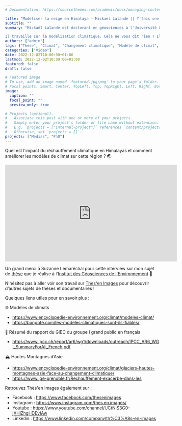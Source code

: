 ```yaml
---
# Documentation: https://sourcethemes.com/academic/docs/managing-content/

title: "Modéliser la neige en Himalaya - Mickaël Lalande || T'fais une thèse ?"
subtitle: ""
summary: "Mickaël Lalande est doctorant en géosciences à l'Université Grenoble Alpes.

Il travaille sur la modélisation climatique. Cela ne vous dit rien ? Il s'agit de diviser la planète en cubes et de calculer les variables climatiques pour faire des projections, facile !"
authors: ["admin"]
tags: ["Thèse", "Climat", "Changement climatique", "Modèle de climat", "Neige", "Montagne", "Himalaya", "HMA"]
categories: ["Video"]
date: 2022-12-02T10:00:00+01:00
lastmod: 2022-12-02T10:00:00+01:00
featured: false
draft: false

# Featured image
# To use, add an image named `featured.jpg/png` to your page's folder.
# Focal points: Smart, Center, TopLeft, Top, TopRight, Left, Right, BottomLeft, Bottom, BottomRight.
image:
  caption: ""
  focal_point: ""
  preview_only: true

# Projects (optional).
#   Associate this post with one or more of your projects.
#   Simply enter your project's folder or file name without extension.
#   E.g. `projects = ["internal-project"]` references `content/project/deep-learning/index.md`.
#   Otherwise, set `projects = []`.
projects: ["Medias", "PhD"]
---
```


Quel est l'impact du réchauffement climatique en Himalayas et comment améliorer les modèles de climat sur cette région ? 🌏

<iframe width="560" height="315" src="https://www.youtube.com/embed/YJbd81mW2PI" title="YouTube video player" frameborder="0" allow="accelerometer; autoplay; clipboard-write; encrypted-media; gyroscope; picture-in-picture" allowfullscreen></iframe>


Un grand merci à Suzanne Lemaréchal pour cette interview sur mon sujet de [thèse](https://www.theses.fr/s226411) que je réalise à l'[Institut des Géosciences de l'Environnement](https://www.ige-grenoble.fr/) 🙏   

N’hésitez pas à aller voir son travail sur [Thès'en Images](https://www.thesenimages.org/) pour découvrir d’autres sujets de thèses et documentaires !

Quelques liens utiles pour en savoir plus :

🌐 Modèles de climats
- https://www.encyclopedie-environnement.org/climat/modeles-climat/
- https://bonpote.com/les-modeles-climatiques-sont-ils-fiables/

📖 Résumé du rapport du GIEC du groupe I grand public en français  
- https://www.ipcc.ch/report/ar6/wg1/downloads/outreach/IPCC_AR6_WGI_SummaryForAll_French.pdf

 🏔️ Hautes Montagnes d’Asie
- https://www.encyclopedie-environnement.org/climat/glaciers-hautes-montagnes-asie-face-au-changement-climatique/  
- https://www.ige-grenoble.fr/Rechauffement-exacerbe-dans-les

Retrouvez Thès'en Images également sur :
- Facebook : https://www.facebook.com/thesenimages  
- Instagram : https://www.instagram.com/thes.en.images/
- Youtube : https://www.youtube.com/channel/UCtNiS3G0-jXHiZhgHDEvIAw
- Linkedin : https://www.linkedin.com/company/th%C3%A8s-en-images
